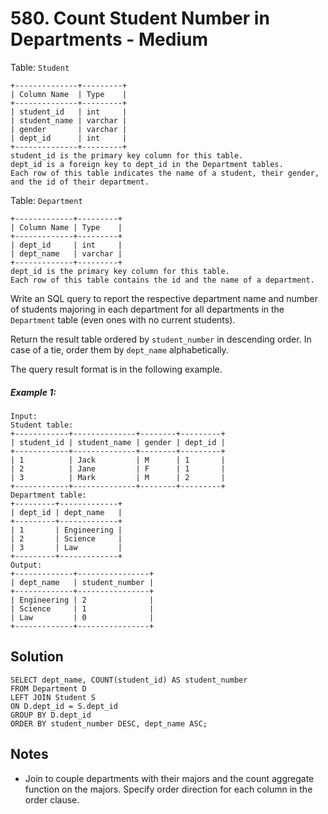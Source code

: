 # 580. Count Student Number in Departments - Medium

Table: `Student`

```
+--------------+---------+
| Column Name  | Type    |
+--------------+---------+
| student_id   | int     |
| student_name | varchar |
| gender       | varchar |
| dept_id      | int     |
+--------------+---------+
student_id is the primary key column for this table.
dept_id is a foreign key to dept_id in the Department tables.
Each row of this table indicates the name of a student, their gender, and the id of their department.
```

Table: `Department`

```
+-------------+---------+
| Column Name | Type    |
+-------------+---------+
| dept_id     | int     |
| dept_name   | varchar |
+-------------+---------+
dept_id is the primary key column for this table.
Each row of this table contains the id and the name of a department.
```

Write an SQL query to report the respective department name and number of students majoring in each department for all departments in the `Department` table (even ones with no current students).

Return the result table ordered by `student_number` in descending order. In case of a tie, order them by `dept_name` alphabetically.

The query result format is in the following example.

##### Example 1:

```
Input: 
Student table:
+------------+--------------+--------+---------+
| student_id | student_name | gender | dept_id |
+------------+--------------+--------+---------+
| 1          | Jack         | M      | 1       |
| 2          | Jane         | F      | 1       |
| 3          | Mark         | M      | 2       |
+------------+--------------+--------+---------+
Department table:
+---------+-------------+
| dept_id | dept_name   |
+---------+-------------+
| 1       | Engineering |
| 2       | Science     |
| 3       | Law         |
+---------+-------------+
Output: 
+-------------+----------------+
| dept_name   | student_number |
+-------------+----------------+
| Engineering | 2              |
| Science     | 1              |
| Law         | 0              |
+-------------+----------------+
```

## Solution

```
SELECT dept_name, COUNT(student_id) AS student_number
FROM Department D
LEFT JOIN Student S
ON D.dept_id = S.dept_id
GROUP BY D.dept_id
ORDER BY student_number DESC, dept_name ASC;
```

## Notes
- Join to couple departments with their majors and the count aggregate function on the majors. Specify order direction for each column in the order clause.